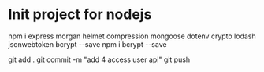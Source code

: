 # Init project for nodejs

npm i express morgan helmet compression mongoose dotenv crypto lodash jsonwebtoken bcrypt --save
npm i bcrypt --save

git add .
git commit -m "add 4 access user api"
git push



